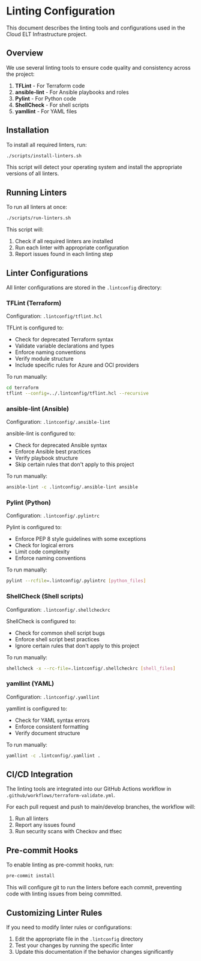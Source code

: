 # Linting Configuration

This document describes the linting tools and configurations used in the Cloud ELT Infrastructure project.

## Overview

We use several linting tools to ensure code quality and consistency across the project:

1. **TFLint** - For Terraform code
2. **ansible-lint** - For Ansible playbooks and roles
3. **Pylint** - For Python code
4. **ShellCheck** - For shell scripts
5. **yamllint** - For YAML files

## Installation

To install all required linters, run:

```bash
./scripts/install-linters.sh
```

This script will detect your operating system and install the appropriate versions of all linters.

## Running Linters

To run all linters at once:

```bash
./scripts/run-linters.sh
```

This script will:
1. Check if all required linters are installed
2. Run each linter with appropriate configuration
3. Report issues found in each linting step

## Linter Configurations

All linter configurations are stored in the `.lintconfig` directory:

### TFLint (Terraform)

Configuration: `.lintconfig/tflint.hcl`

TFLint is configured to:
- Check for deprecated Terraform syntax
- Validate variable declarations and types
- Enforce naming conventions
- Verify module structure
- Include specific rules for Azure and OCI providers

To run manually:
```bash
cd terraform
tflint --config=../.lintconfig/tflint.hcl --recursive
```

### ansible-lint (Ansible)

Configuration: `.lintconfig/.ansible-lint`

ansible-lint is configured to:
- Check for deprecated Ansible syntax
- Enforce Ansible best practices
- Verify playbook structure
- Skip certain rules that don't apply to this project

To run manually:
```bash
ansible-lint -c .lintconfig/.ansible-lint ansible
```

### Pylint (Python)

Configuration: `.lintconfig/.pylintrc`

Pylint is configured to:
- Enforce PEP 8 style guidelines with some exceptions
- Check for logical errors
- Limit code complexity
- Enforce naming conventions

To run manually:
```bash
pylint --rcfile=.lintconfig/.pylintrc [python_files]
```

### ShellCheck (Shell scripts)

Configuration: `.lintconfig/.shellcheckrc`

ShellCheck is configured to:
- Check for common shell script bugs
- Enforce shell script best practices
- Ignore certain rules that don't apply to this project

To run manually:
```bash
shellcheck -x --rc-file=.lintconfig/.shellcheckrc [shell_files]
```

### yamllint (YAML)

Configuration: `.lintconfig/.yamllint`

yamllint is configured to:
- Check for YAML syntax errors
- Enforce consistent formatting
- Verify document structure

To run manually:
```bash
yamllint -c .lintconfig/.yamllint .
```

## CI/CD Integration

The linting tools are integrated into our GitHub Actions workflow in `.github/workflows/terraform-validate.yml`.

For each pull request and push to main/develop branches, the workflow will:
1. Run all linters
2. Report any issues found
3. Run security scans with Checkov and tfsec

## Pre-commit Hooks

To enable linting as pre-commit hooks, run:

```bash
pre-commit install
```

This will configure git to run the linters before each commit, preventing code with linting issues from being committed.

## Customizing Linter Rules

If you need to modify linter rules or configurations:

1. Edit the appropriate file in the `.lintconfig` directory
2. Test your changes by running the specific linter
3. Update this documentation if the behavior changes significantly 